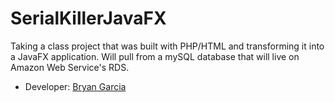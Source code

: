 # SerialKillerJavaFX
Taking a class project that was built with PHP/HTML and transforming it into a JavaFX application. Will pull from a mySQL database that will live on Amazon Web Service's RDS. 

 *	Developer: [Bryan Garcia](https://www.linkedin.com/in/bryangarcia831 "LinkedIn")